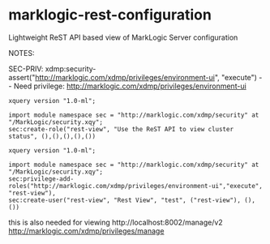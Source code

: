 # marklogic-rest-configuration
Lightweight ReST API based view of MarkLogic Server configuration

NOTES:

SEC-PRIV: xdmp:security-assert("http://marklogic.com/xdmp/privileges/environment-ui", "execute") -- Need privilege: http://marklogic.com/xdmp/privileges/environment-ui

```xquery
xquery version "1.0-ml";

import module namespace sec = "http://marklogic.com/xdmp/security" at "/MarkLogic/security.xqy";
sec:create-role("rest-view", "Use the ReST API to view cluster status", (),(),(),(),())
```

```xquery
xquery version "1.0-ml";

import module namespace sec = "http://marklogic.com/xdmp/security" at "/MarkLogic/security.xqy";
sec:privilege-add-roles("http://marklogic.com/xdmp/privileges/environment-ui","execute", "rest-view"),
sec:create-user("rest-view", "Rest View", "test", ("rest-view"), (), ())
```

this is also needed for viewing http://localhost:8002/manage/v2
 http://marklogic.com/xdmp/privileges/manage
